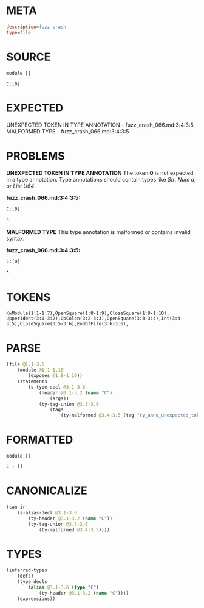 # META
~~~ini
description=fuzz crash
type=file
~~~
# SOURCE
~~~roc
module []

C:[0]
~~~
# EXPECTED
UNEXPECTED TOKEN IN TYPE ANNOTATION - fuzz_crash_066.md:3:4:3:5
MALFORMED TYPE - fuzz_crash_066.md:3:4:3:5
# PROBLEMS
**UNEXPECTED TOKEN IN TYPE ANNOTATION**
The token **0** is not expected in a type annotation.
Type annotations should contain types like _Str_, _Num a_, or _List U64_.

**fuzz_crash_066.md:3:4:3:5:**
```roc
C:[0]
```
   ^


**MALFORMED TYPE**
This type annotation is malformed or contains invalid syntax.

**fuzz_crash_066.md:3:4:3:5:**
```roc
C:[0]
```
   ^


# TOKENS
~~~zig
KwModule(1:1-1:7),OpenSquare(1:8-1:9),CloseSquare(1:9-1:10),
UpperIdent(3:1-3:2),OpColon(3:2-3:3),OpenSquare(3:3-3:4),Int(3:4-3:5),CloseSquare(3:5-3:6),EndOfFile(3:6-3:6),
~~~
# PARSE
~~~clojure
(file @1.1-3.6
	(module @1.1-1.10
		(exposes @1.8-1.10))
	(statements
		(s-type-decl @3.1-3.6
			(header @3.1-3.2 (name "C")
				(args))
			(ty-tag-union @3.3-3.6
				(tags
					(ty-malformed @3.4-3.5 (tag "ty_anno_unexpected_token")))))))
~~~
# FORMATTED
~~~roc
module []

C : []
~~~
# CANONICALIZE
~~~clojure
(can-ir
	(s-alias-decl @3.1-3.6
		(ty-header @3.1-3.2 (name "C"))
		(ty-tag-union @3.3-3.6
			(ty-malformed @3.4-3.5))))
~~~
# TYPES
~~~clojure
(inferred-types
	(defs)
	(type_decls
		(alias @3.1-3.6 (type "C")
			(ty-header @3.1-3.2 (name "C"))))
	(expressions))
~~~
